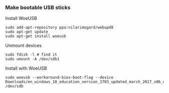 <!--
.. title: Windows 10 and Ubuntu
.. slug: windows-10-and-ubuntu
.. date: 2018-06-06 17:14:40 UTC+02:00
.. tags: 
.. category: 
.. link: 
.. description: 
.. type: text
.. status: draft
-->

### Make bootable USB sticks

Install WoeUSB

	sudo add-apt-repository ppa:nilarimogard/webupd8
	sudo apt-get update
	sudo apt-get install woeusb

Unmount devices

	sudo fdisk -l # find it
	sudo umount -A /dev/sdb1

Install with WoeUSB

	sudo woeusb --workaround-bios-boot-flag --device Downloads/en_windows_10_education_version_1703_updated_march_2017_x86_dvd_10188968.iso /dev/sdb 


